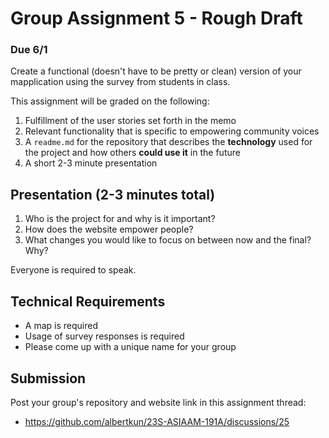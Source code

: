 # Group Assignment 5 - Rough Draft

### Due 6/1

Create a functional (doesn't have to be pretty or clean) version of your mapplication using the survey from students in class.

This assignment will be graded on the following:

1. Fulfillment of the user stories set forth in the memo
2. Relevant functionality that is specific to empowering community voices
3. A `readme.md` for the repository that describes the **technology** used for the project and how others **could use it** in the future
4. A short 2-3 minute presentation

## Presentation (2-3 minutes total)

   1. Who is the project for and why is it important?
   2. How does the website empower people?
   3. What changes you would like to focus on between now and the final? Why?
   
   Everyone is required to speak.

## Technical Requirements

   - A map is required
   - Usage of survey responses is required
   - Please come up with a unique name for your group

## Submission
Post your group's repository and website link in this assignment thread:

- https://github.com/albertkun/23S-ASIAAM-191A/discussions/25
